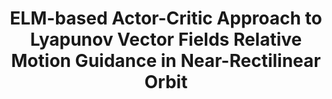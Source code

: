 ---
title: "ELM-based Actor-Critic Approach to Lyapunov Vector Fields Relative Motion Guidance in Near-Rectilinear Orbit"
excerpt_separator: "<!--more-->"
categories:
  - Reinforcement Learning
tags:
  - RL
  - Relative Motion
  - Lyapunov Vector Fields
header:
  teaser: /assets/images/Conf/Portland/portland_video.gif
published: true
---